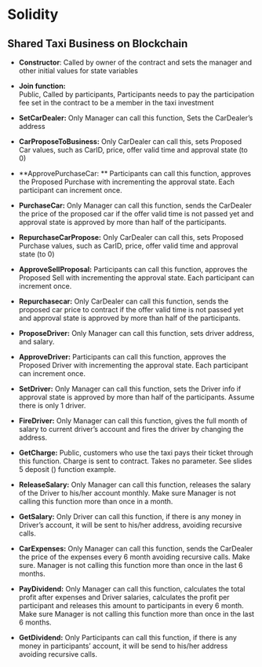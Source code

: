 # Solidity

## Shared Taxi Business on Blockchain


- **Constructor**: Called by owner of the contract and sets the manager and other initial values for state variables 
 
- **Join function:**  
  Public, Called by participants, Participants needs to pay the participation fee set in the contract to be a member in the taxi investment 
 
- **SetCarDealer:**
  Only Manager can call this function, Sets the CarDealer’s address 
 
- **CarProposeToBusiness:**
  Only CarDealer can call this, sets Proposed Car values, such as CarID, price, offer valid time and approval state (to 0) 
 
- **ApprovePurchaseCar: **
  Participants can call this function, approves the Proposed Purchase with incrementing the approval state. Each participant can increment once. 
 
- **PurchaseCar:**
  Only Manager can call this function, sends the CarDealer the price of the proposed car if the offer valid time is not passed yet and approval state is approved by more than half of the participants. 
 
- **RepurchaseCarPropose:**
  Only CarDealer can call this, sets Proposed Purchase values, such as CarID, price, offer valid time and approval state (to 0) 
 
- **ApproveSellProposal:**
  Participants can call this function, approves the Proposed Sell with incrementing the approval state. Each participant can increment once. 
 
- **Repurchasecar:**
  Only CarDealer can call this function, sends the proposed car price to contract if the offer valid time is not passed yet and approval state is approved by more than half of the participants.  
 
- **ProposeDriver:**
  Only Manager can call this function, sets driver address, and salary. 
 
- **ApproveDriver:**
  Participants can call this function, approves the Proposed Driver with incrementing the approval state. Each participant can increment once.  
 
- **SetDriver:**
  Only Manager can call this function, sets the Driver info if approval state is approved by more than half of the participants. Assume there is only 1 driver.  
 
- **FireDriver:**
  Only Manager can call this function, gives the full month of salary to current driver’s account and fires the driver by changing the address.     
 
- **GetCharge:**
    Public, customers who use the taxi pays their ticket through this function. Charge is sent to contract. Takes no parameter. See slides 5 deposit () function example. 
 
- **ReleaseSalary:**
  Only Manager can call this function, releases the salary of the Driver to his/her account monthly. Make sure Manager is not calling this function more than once in a month.  
 
- **GetSalary:**
  Only Driver can call this function, if there is any money in Driver’s account, it will be sent to his/her address, avoiding recursive calls. 
 
- **CarExpenses:**
  Only Manager can call this function, sends the CarDealer the price of the expenses every 6 month avoiding recursive calls. Make sure. Manager is not calling this function more than once in the last 6 months.  
 
- **PayDividend:**
  Only Manager can call this function, calculates the total profit after expenses and Driver salaries, calculates the profit per participant and releases this amount to participants in every 6 month. Make sure Manager is not calling this function more than once in the last 6 months. 
 
- **GetDividend:**
  Only Participants can call this function, if there is any money in participants’ account, it will be send to his/her address avoiding recursive calls. 
